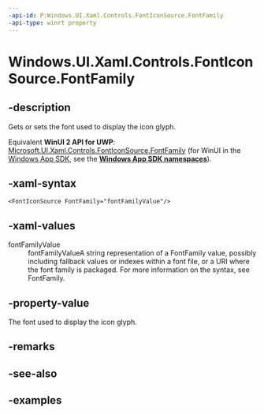 ```yaml
---
-api-id: P:Windows.UI.Xaml.Controls.FontIconSource.FontFamily
-api-type: winrt property
---
```


<!-- Property syntax.
public FontFamily FontFamily { get;  set; }
-->

# Windows.UI.Xaml.Controls.FontIconSource.FontFamily

## -description

Gets or sets the font used to display the icon glyph.

Equivalent **WinUI 2 API for UWP**: [Microsoft.UI.Xaml.Controls.FontIconSource.FontFamily](/windows/winui/api/microsoft.ui.xaml.controls.fonticonsource.fontfamily) (for WinUI in the [Windows App SDK](/windows/apps/windows-app-sdk/), see the **[Windows App SDK namespaces](/windows/windows-app-sdk/api/winrt/)**).

## -xaml-syntax

```xaml
<FontIconSource FontFamily="fontFamilyValue"/>
```

## -xaml-values

<dl><dt>fontFamilyValue</dt><dd>fontFamilyValueA string representation of a FontFamily value, possibly including fallback values or indexes within a font file, or a URI where the font family is packaged. For more information on the syntax, see FontFamily.</dd>
</dl>

## -property-value

The font used to display the icon glyph.

## -remarks

## -see-also

## -examples


